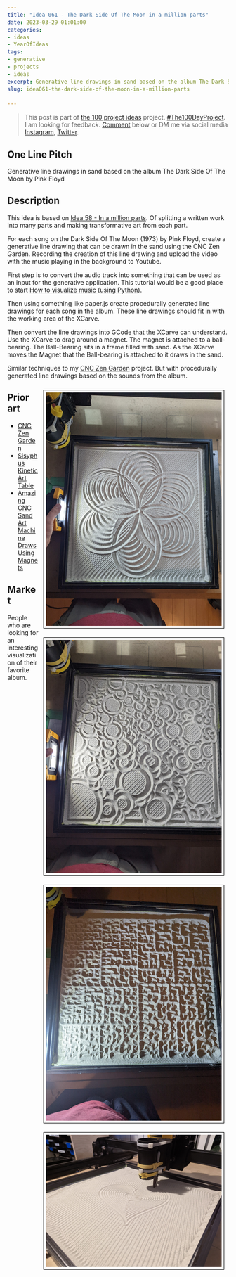 ```yaml
---
title: "Idea 061 - The Dark Side Of The Moon in a million parts"
date: 2023-03-29 01:01:00
categories:
- ideas
- YearOfIdeas
tags:
- generative
- projects
- ideas
excerpt: Generative line drawings in sand based on the album The Dark Side Of The Moon by Pink Floyd
slug: idea061-the-dark-side-of-the-moon-in-a-million-parts

---
```


> This post is part of [the 100 project ideas](/projects/2023-100-ideas/) project. [#The100DayProject](https://www.the100dayproject.org/). I am looking for feedback. <a href='#utterances-comments'>Comment</a> below or DM me via social media <a href="https://instagram.com/funvill" rel="nofollow noopener noreferrer"><i class="fab fa-fw fa-instagram" aria-hidden="true"></i><span class="label">Instagram</span></a>, <a href="https://twitter.com/funvill" rel="nofollow noopener noreferrer"><i class="fab fa-fw fa-twitter" aria-hidden="true"></i><span class="label">Twitter</span></a>.

## One Line Pitch

Generative line drawings in sand based on the album The Dark Side Of The Moon by Pink Floyd

## Description

This idea is based on [Idea 58 - In a million parts](/idea058-a-quotable-book-in-a-million-parts/). Of splitting a written work into many parts and making transformative art from each part.

For each song on the Dark Side Of The Moon (1973) by Pink Floyd, create a generative line drawing that can be drawn in the sand using the CNC Zen Garden. Recording the creation of this line drawing and upload the video with the music playing in the background to Youtube.

First step is to convert the audio track into something that can be used as an input for the generative application. This tutorial would be a good place to start [How to visualize music (using Python)](https://medium.com/nerd-for-tech/how-to-visualize-music-using-python-5db9440ab23e).

Then using something like paper.js create procedurally generated line drawings for each song in the album. These line drawings should fit in with the working area of the XCarve.

Then convert the line drawings into GCode that the XCarve can understand. Use the XCarve to drag around a magnet. The magnet is attached to a ball-bearing. The Ball-Bearing sits in a frame filled with sand. As the XCarve moves the Magnet that the Ball-bearing is attached to it draws in the sand.

Similar techniques to my [CNC Zen Garden](https://blog.abluestar.com/projects/2016-CNCZenGarden/) project. But with procedurally generated line drawings based on the sounds from the album.

<img src="/public/uploads/2023/sand1.png" alt="sand1" style="float: right; margin: 10px; border: 1px solid black; padding: 5px"/><img src="/public/uploads/2023/sand2.png" alt="sand1" style="float: right; margin: 10px; border: 1px solid black; padding: 5px"/><img src="/public/uploads/2023/sand3.png" alt="sand1" style="float: right; margin: 10px; border: 1px solid black; padding: 5px"/><img src="/public/uploads/2023/sand4.png" alt="sand1" style="float: right; margin: 10px; border: 1px solid black; padding: 5px"/>

## Prior art

- [CNC Zen Garden](https://blog.abluestar.com/projects/2016-CNCZenGarden/)
- [Sisyphus Kinetic Art Table](https://sisyphus-industries.com/)
- [Amazing CNC Sand Art Machine Draws Using Magnets](https://www.hackster.io/news/this-amazing-cnc-sand-art-machine-draws-using-magnets-25d3632325a6)

## Market

People who are looking for an interesting visualization of their favorite album.
